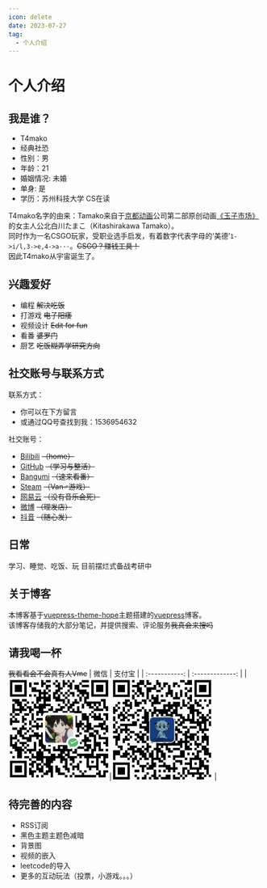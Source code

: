 ```yaml
---
icon: delete
date: 2023-07-27
tag:
  - 个人介绍
---
```

# 个人介绍

## 我是谁？

- T4mako  
- 经典社恐
- 性别：男  
- 年龄：21
- 婚姻情况: 未婚  
- 单身: 是  
- 学历：苏州科技大学 CS在读  

T4mako名字的由来：Tamako来自于[京都动画](https://www.kyotoanimation.co.jp/)公司第二部原创动画[《玉子市场》](http://tamakomarket.com/)的女主人公北白川たまこ（Kitashirakawa Tamako）。  
同时作为一名CSGO玩家，受职业选手启发，有着数字代表字母的‘美德’`1->i/l,3->e,4->a···`。~~CSGO？赚钱工具！~~  
因此T4mako从宇宙诞生了。  

## 兴趣爱好
- 编程 ~~解决吃饭~~
- 打游戏 ~~电子阳痿~~
- 视频设计 ~~Edit for fun~~
- 看番 ~~婆罗门~~
- 厨艺 ~~吃饭糊弄学研究方向~~
## 社交账号与联系方式
联系方式：
- 你可以在下方留言  
- 或通过QQ号查找到我：1536954632

社交账号：
- [Bilibili](https://space.bilibili.com/313309138) ~~（home）~~
- [GitHub](https://github.com/T4mako) ~~（学习与整活）~~
- [Bangumi](https://bgm.tv/user/t4mako) ~~（速来看番）~~
- [Steam](https://steamcommunity.com/profiles/76561199025694576/) ~~（Van♂游戏）~~
- [网易云](https://music.163.com/#/user/home?id=559686132) ~~（没有音乐会死）~~
- [微博](https://m.weibo.cn/u/6321875003) ~~（理发店）~~
- [抖音](https://www.douyin.com/user/MS4wLjABAAAA32mwXDHtuWrwk5MD48IWbQCxLEzl1K-wBpUKNiH6NdA) ~~（随心发）~~
## 日常
学习、睡觉、吃饭、玩
目前摆烂式备战考研中  
## 关于博客
本博客基于[vuepress-theme-hope](https://theme-hope.vuejs.press/zh/)主题搭建的[vuepress](https://vuejs.press/zh/)博客。  
该博客存储我的大部分笔记，并提供搜索、评论服务~~我真会来搜吗~~
## 请我喝一杯
~~我看看会不会真有人Vme~~
|     微信      |  支付宝   | 
| :-----------: | :-------------: | 
|<img src="../src/.vuepress/public/assets/images/vx.jpg" alt="vx" width="200" height="200">|<img src="../src/.vuepress/public/assets/images/zfb.jpg" alt="zfb" width="200" height="200"> | 
## 待完善的内容
- RSS订阅
- 黑色主题主题色减暗
- 背景图
- 视频的嵌入
- leetcode的导入
- 更多的互动玩法（投票，小游戏。。。）
